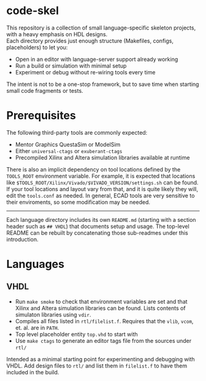 # code-skel

This repository is a collection of small language-specific skeleton projects, with a heavy emphasis on HDL designs.  
Each directory provides just enough structure (Makefiles, configs, placeholders) to let you:

- Open in an editor with language-server support already working
- Run a build or simulation with minimal setup
- Experiment or debug without re-wiring tools every time

The intent is not to be a one-stop framework, but to save time when starting small code fragments or tests.

# Prerequisites

The following third-party tools are commonly expected:

- Mentor Graphics QuestaSim or ModelSim
- Either `universal-ctags` or `exuberant-ctags`
- Precompiled Xilinx and Altera simulation libraries available at runtime

There is also an implicit dependency on tool locations defined by the
`TOOLS_ROOT` environment variable. For example, it is expected that locations
like `$TOOLS_ROOT/Xilinx/Vivado/$VIVADO_VERSION/settings.sh` can be found. If
your tool locations and layout vary from that, and it is quite likely they
will, edit the `tools.conf` as needed. In general, ECAD tools are very
sensitive to their enviroments, so some modification may be needed.

---

Each language directory includes its own `README.md` (starting with a section
header such as `## VHDL`) that documents setup and usage. The top-level README
can be rebuilt by concatenating those sub-readmes under this introduction.

# Languages
## VHDL

- Run `make smoke` to check that environment variables are set and that
  Xilinx and Altera simulation libraries can be found. Lists contents of simulaton libraries using `vdir`.
- Compiles all files listed in `rtl/filelist.f`. Requires that the `vlib`, `vcom`, et. al. are in `PATH`.
- Top level placeholder entity `top.vhd` to start with
- Use `make ctags` to generate an editor tags file from the sources under `rtl/`

Intended as a minimal starting point for experimenting and debugging with VHDL. Add
design files to `rtl/` and list them in `filelist.f` to have them included in the build.
